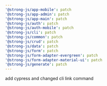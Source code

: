 ```yaml
---
'@strong-js/app-mobile': patch
'@strong-js/app-admin': patch
'@strong-js/app-main': patch
'@strong-js/auth': patch
'@strong-js/auth-mobile': patch
'@strong-js/cli': patch
'@strong-js/common': patch
'@strong-js/crud': patch
'@strong-js/data': patch
'@strong-js/form': patch
'@strong-js/form-adapter-evergreen': patch
'@strong-js/form-adapter-material-ui': patch
'@strong-js/generate': patch
---
```


add cypress and changed cli link command

